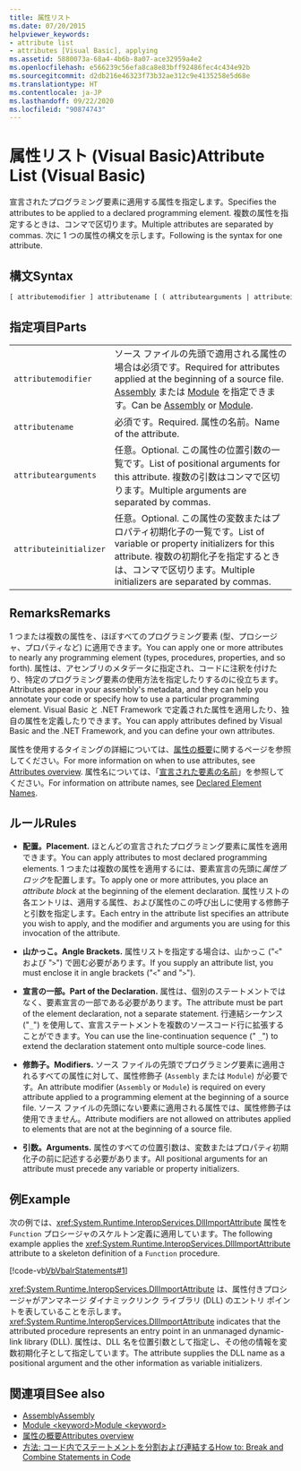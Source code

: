 ```yaml
---
title: 属性リスト
ms.date: 07/20/2015
helpviewer_keywords:
- attribute list
- attributes [Visual Basic], applying
ms.assetid: 5880073a-68a4-4b6b-8a07-ace32959a4e2
ms.openlocfilehash: e566239c56efa8ca8e83bff92486fec4c434e92b
ms.sourcegitcommit: d2db216e46323f73b32ae312c9e4135258e5d68e
ms.translationtype: HT
ms.contentlocale: ja-JP
ms.lasthandoff: 09/22/2020
ms.locfileid: "90874743"
---
```

# <a name="attribute-list-visual-basic"></a><span data-ttu-id="ec15b-102">属性リスト (Visual Basic)</span><span class="sxs-lookup"><span data-stu-id="ec15b-102">Attribute List (Visual Basic)</span></span>

<span data-ttu-id="ec15b-103">宣言されたプログラミング要素に適用する属性を指定します。</span><span class="sxs-lookup"><span data-stu-id="ec15b-103">Specifies the attributes to be applied to a declared programming element.</span></span> <span data-ttu-id="ec15b-104">複数の属性を指定するときは、コンマで区切ります。</span><span class="sxs-lookup"><span data-stu-id="ec15b-104">Multiple attributes are separated by commas.</span></span> <span data-ttu-id="ec15b-105">次に 1 つの属性の構文を示します。</span><span class="sxs-lookup"><span data-stu-id="ec15b-105">Following is the syntax for one attribute.</span></span>  
  
## <a name="syntax"></a><span data-ttu-id="ec15b-106">構文</span><span class="sxs-lookup"><span data-stu-id="ec15b-106">Syntax</span></span>  
  
```vb  
[ attributemodifier ] attributename [ ( attributearguments | attributeinitializer ) ]  
```  
  
## <a name="parts"></a><span data-ttu-id="ec15b-107">指定項目</span><span class="sxs-lookup"><span data-stu-id="ec15b-107">Parts</span></span>  

|||
|---|---|
|`attributemodifier`|<span data-ttu-id="ec15b-108">ソース ファイルの先頭で適用される属性の場合は必須です。</span><span class="sxs-lookup"><span data-stu-id="ec15b-108">Required for attributes applied at the beginning of a source file.</span></span> <span data-ttu-id="ec15b-109">[Assembly](../modifiers/assembly.md) または [Module](../modifiers/module-keyword.md) を指定できます。</span><span class="sxs-lookup"><span data-stu-id="ec15b-109">Can be [Assembly](../modifiers/assembly.md) or [Module](../modifiers/module-keyword.md).</span></span>|
|`attributename`| <span data-ttu-id="ec15b-110">必須です。</span><span class="sxs-lookup"><span data-stu-id="ec15b-110">Required.</span></span> <span data-ttu-id="ec15b-111">属性の名前。</span><span class="sxs-lookup"><span data-stu-id="ec15b-111">Name of the attribute.</span></span>|
|`attributearguments`|<span data-ttu-id="ec15b-112">任意。</span><span class="sxs-lookup"><span data-stu-id="ec15b-112">Optional.</span></span> <span data-ttu-id="ec15b-113">この属性の位置引数の一覧です。</span><span class="sxs-lookup"><span data-stu-id="ec15b-113">List of positional arguments for this attribute.</span></span> <span data-ttu-id="ec15b-114">複数の引数はコンマで区切ります。</span><span class="sxs-lookup"><span data-stu-id="ec15b-114">Multiple arguments are separated by commas.</span></span>|
|`attributeinitializer`|<span data-ttu-id="ec15b-115">任意。</span><span class="sxs-lookup"><span data-stu-id="ec15b-115">Optional.</span></span> <span data-ttu-id="ec15b-116">この属性の変数またはプロパティ初期化子の一覧です。</span><span class="sxs-lookup"><span data-stu-id="ec15b-116">List of variable or property initializers for this attribute.</span></span> <span data-ttu-id="ec15b-117">複数の初期化子を指定するときは、コンマで区切ります。</span><span class="sxs-lookup"><span data-stu-id="ec15b-117">Multiple initializers are separated by commas.</span></span>|
  
## <a name="remarks"></a><span data-ttu-id="ec15b-118">Remarks</span><span class="sxs-lookup"><span data-stu-id="ec15b-118">Remarks</span></span>  

 <span data-ttu-id="ec15b-119">1 つまたは複数の属性を、ほぼすべてのプログラミング要素 (型、プロシージャ、プロパティなど) に適用できます。</span><span class="sxs-lookup"><span data-stu-id="ec15b-119">You can apply one or more attributes to nearly any programming element (types, procedures, properties, and so forth).</span></span> <span data-ttu-id="ec15b-120">属性は、アセンブリのメタデータに指定され、コードに注釈を付けたり、特定のプログラミング要素の使用方法を指定したりするのに役立ちます。</span><span class="sxs-lookup"><span data-stu-id="ec15b-120">Attributes appear in your assembly's metadata, and they can help you annotate your code or specify how to use a particular programming element.</span></span> <span data-ttu-id="ec15b-121">Visual Basic と .NET Framework で定義された属性を適用したり、独自の属性を定義したりできます。</span><span class="sxs-lookup"><span data-stu-id="ec15b-121">You can apply attributes defined by Visual Basic and the .NET Framework, and you can define your own attributes.</span></span>  

 <span data-ttu-id="ec15b-122">属性を使用するタイミングの詳細については、[属性の概要](../../programming-guide/concepts/attributes/index.md)に関するページを参照してください。</span><span class="sxs-lookup"><span data-stu-id="ec15b-122">For more information on when to use attributes, see [Attributes overview](../../programming-guide/concepts/attributes/index.md).</span></span> <span data-ttu-id="ec15b-123">属性名については、「[宣言された要素の名前](../../programming-guide/language-features/declared-elements/declared-element-names.md)」を参照してください。</span><span class="sxs-lookup"><span data-stu-id="ec15b-123">For information on attribute names, see [Declared Element Names](../../programming-guide/language-features/declared-elements/declared-element-names.md).</span></span>  
  
## <a name="rules"></a><span data-ttu-id="ec15b-124">ルール</span><span class="sxs-lookup"><span data-stu-id="ec15b-124">Rules</span></span>  
  
- <span data-ttu-id="ec15b-125">**配置。**</span><span class="sxs-lookup"><span data-stu-id="ec15b-125">**Placement.**</span></span> <span data-ttu-id="ec15b-126">ほとんどの宣言されたプログラミング要素に属性を適用できます。</span><span class="sxs-lookup"><span data-stu-id="ec15b-126">You can apply attributes to most declared programming elements.</span></span> <span data-ttu-id="ec15b-127">1 つまたは複数の属性を適用するには、要素宣言の先頭に*属性ブロック*を配置します。</span><span class="sxs-lookup"><span data-stu-id="ec15b-127">To apply one or more attributes, you place an *attribute block* at the beginning of the element declaration.</span></span> <span data-ttu-id="ec15b-128">属性リストの各エントリは、適用する属性、および属性のこの呼び出しに使用する修飾子と引数を指定します。</span><span class="sxs-lookup"><span data-stu-id="ec15b-128">Each entry in the attribute list specifies an attribute you wish to apply, and the modifier and arguments you are using for this invocation of the attribute.</span></span>  
  
- <span data-ttu-id="ec15b-129">**山かっこ。**</span><span class="sxs-lookup"><span data-stu-id="ec15b-129">**Angle Brackets.**</span></span> <span data-ttu-id="ec15b-130">属性リストを指定する場合は、山かっこ ("`<`" および "`>`") で囲む必要があります。</span><span class="sxs-lookup"><span data-stu-id="ec15b-130">If you supply an attribute list, you must enclose it in angle brackets ("`<`" and "`>`").</span></span>  
  
- <span data-ttu-id="ec15b-131">**宣言の一部。**</span><span class="sxs-lookup"><span data-stu-id="ec15b-131">**Part of the Declaration.**</span></span> <span data-ttu-id="ec15b-132">属性は、個別のステートメントではなく、要素宣言の一部である必要があります。</span><span class="sxs-lookup"><span data-stu-id="ec15b-132">The attribute must be part of the element declaration, not a separate statement.</span></span> <span data-ttu-id="ec15b-133">行連結シーケンス ("`_`") を使用して、宣言ステートメントを複数のソースコード行に拡張することができます。</span><span class="sxs-lookup"><span data-stu-id="ec15b-133">You can use the line-continuation sequence (" `_`") to extend the declaration statement onto multiple source-code lines.</span></span>  
  
- <span data-ttu-id="ec15b-134">**修飾子。**</span><span class="sxs-lookup"><span data-stu-id="ec15b-134">**Modifiers.**</span></span> <span data-ttu-id="ec15b-135">ソース ファイルの先頭でプログラミング要素に適用されるすべての属性に対して、属性修飾子 (`Assembly` または `Module`) が必要です。</span><span class="sxs-lookup"><span data-stu-id="ec15b-135">An attribute modifier (`Assembly` or `Module`) is required on every attribute applied to a programming element at the beginning of a source file.</span></span> <span data-ttu-id="ec15b-136">ソース ファイルの先頭にない要素に適用される属性では、属性修飾子は使用できません。</span><span class="sxs-lookup"><span data-stu-id="ec15b-136">Attribute modifiers are not allowed on attributes applied to elements that are not at the beginning of a source file.</span></span>  
  
- <span data-ttu-id="ec15b-137">**引数。**</span><span class="sxs-lookup"><span data-stu-id="ec15b-137">**Arguments.**</span></span> <span data-ttu-id="ec15b-138">属性のすべての位置引数は、変数またはプロパティ初期化子の前に記述する必要があります。</span><span class="sxs-lookup"><span data-stu-id="ec15b-138">All positional arguments for an attribute must precede any variable or property initializers.</span></span>  
  
## <a name="example"></a><span data-ttu-id="ec15b-139">例</span><span class="sxs-lookup"><span data-stu-id="ec15b-139">Example</span></span>  

 <span data-ttu-id="ec15b-140">次の例では、<xref:System.Runtime.InteropServices.DllImportAttribute> 属性を `Function` プロシージャのスケルトン定義に適用しています。</span><span class="sxs-lookup"><span data-stu-id="ec15b-140">The following example applies the <xref:System.Runtime.InteropServices.DllImportAttribute> attribute to a skeleton definition of a `Function` procedure.</span></span>  
  
 [!code-vb[VbVbalrStatements#1](~/samples/snippets/visualbasic/VS_Snippets_VBCSharp/VbVbalrStatements/VB/Class1.vb#1)]  
  
 <span data-ttu-id="ec15b-141"><xref:System.Runtime.InteropServices.DllImportAttribute> は、属性付きプロシージャがアンマネージ ダイナミックリンク ライブラリ (DLL) のエントリ ポイントを表していることを示します。</span><span class="sxs-lookup"><span data-stu-id="ec15b-141"><xref:System.Runtime.InteropServices.DllImportAttribute> indicates that the attributed procedure represents an entry point in an unmanaged dynamic-link library (DLL).</span></span> <span data-ttu-id="ec15b-142">属性は、DLL 名を位置引数として指定し、その他の情報を変数初期化子として指定しています。</span><span class="sxs-lookup"><span data-stu-id="ec15b-142">The attribute supplies the DLL name as a positional argument and the other information as variable initializers.</span></span>  
  
## <a name="see-also"></a><span data-ttu-id="ec15b-143">関連項目</span><span class="sxs-lookup"><span data-stu-id="ec15b-143">See also</span></span>

- [<span data-ttu-id="ec15b-144">Assembly</span><span class="sxs-lookup"><span data-stu-id="ec15b-144">Assembly</span></span>](../modifiers/assembly.md)
- [<span data-ttu-id="ec15b-145">Module \<keyword></span><span class="sxs-lookup"><span data-stu-id="ec15b-145">Module \<keyword></span></span>](../modifiers/module-keyword.md)
- [<span data-ttu-id="ec15b-146">属性の概要</span><span class="sxs-lookup"><span data-stu-id="ec15b-146">Attributes overview</span></span>](../../programming-guide/concepts/attributes/index.md)
- [<span data-ttu-id="ec15b-147">方法: コード内でステートメントを分割および連結する</span><span class="sxs-lookup"><span data-stu-id="ec15b-147">How to: Break and Combine Statements in Code</span></span>](../../programming-guide/program-structure/how-to-break-and-combine-statements-in-code.md)
